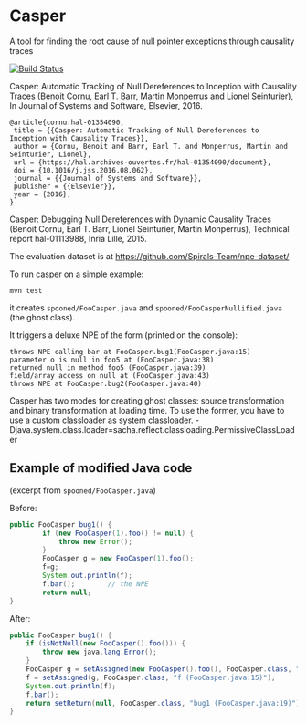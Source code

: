Casper
=====

A tool for finding the root cause of null pointer exceptions through causality traces

[![Build Status](https://travis-ci.org/Spirals-Team/casper.svg?branch=master)](https://travis-ci.org/Spirals-Team/casper)

Casper: Automatic Tracking of Null Dereferences to Inception with Causality Traces (Benoit Cornu, Earl T. Barr, Martin Monperrus and Lionel Seinturier), In Journal of Systems and Software, Elsevier, 2016.

```
@article{cornu:hal-01354090,
 title = {{Casper: Automatic Tracking of Null Dereferences to Inception with Causality Traces}},
 author = {Cornu, Benoit and Barr, Earl T. and Monperrus, Martin and Seinturier, Lionel},
 url = {https://hal.archives-ouvertes.fr/hal-01354090/document},
 doi = {10.1016/j.jss.2016.08.062},
 journal = {{Journal of Systems and Software}},
 publisher = {{Elsevier}},
 year = {2016},
}
```

Casper: Debugging Null Dereferences with Dynamic Causality Traces (Benoit Cornu, Earl T. Barr, Lionel Seinturier, Martin Monperrus), Technical report hal-01113988, Inria Lille, 2015.

The evaluation dataset is at <https://github.com/Spirals-Team/npe-dataset/>

To run casper on a simple example:

`mvn test`

it creates `spooned/FooCasper.java` and `spooned/FooCasperNullified.java` (the ghost class).

It triggers a deluxe NPE of the form (printed on the console):

```
throws NPE calling bar at FooCasper.bug1(FooCasper.java:15)
parameter o is null in foo5 at (FooCasper.java:38)
returned null in method foo5 (FooCasper.java:39)
field/array access on null at (FooCasper.java:43)
throws NPE at FooCasper.bug2(FooCasper.java:40)
```

Casper has two modes for creating ghost classes: source transformation and binary transformation at loading time.
To use the former, you have to use a custom classloader as system classloader.
-Djava.system.class.loader=sacha.reflect.classloading.PermissiveClassLoader

Example of modified Java code
-----------------------------
(excerpt from `spooned/FooCasper.java`)

Before:
```java
public FooCasper bug1() {
		if (new FooCasper(1).foo() != null) {
			throw new Error();
		}
		FooCasper g = new FooCasper(1).foo();
		f=g;
		System.out.println(f);
		f.bar(); 		// the NPE
		return null;
}
```

After:

```java
public FooCasper bug1() {
    if (isNotNull(new FooCasper().foo())) {
        throw new java.lang.Error();
    } 
    FooCasper g = setAssigned(new FooCasper().foo(), FooCasper.class, "g (FooCasper.java:14)");
    f = setAssigned(g, FooCasper.class, "f (FooCasper.java:15)");
    System.out.println(f);
    f.bar();
    return setReturn(null, FooCasper.class, "bug1 (FooCasper.java:19)");
}

```
